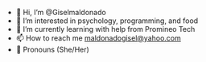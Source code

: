 - 👋 Hi, I’m @Giselmaldonado
- 👀 I’m interested in psychology, programming, and food
- 🌱 I’m currently learning with help from Promineo Tech 
- 📫 How to reach me maldonadogisel@yahoo.com
- 💞️ Pronouns (She/Her)
<!---
Giselmaldonado/Giselmaldonado is a ✨ special ✨ repository because its `README.md` (this file) appears on your GitHub profile.
You can click the Preview link to take a look at your changes.
--->
